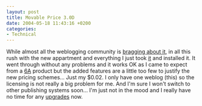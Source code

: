 ```yaml
---
layout: post
title: Movable Price 3.0D
date: 2004-05-18 11:43:16 +0200
categories:
- Technical
---
```

While almost all the weblogging community is <a href="http://www.sixapart.com/corner/archives/2004/05/its_about_time.shtml">bragging about it</a>, in all this rush with the new appartment and everything I just took <a href="http://www.movabletype.org" title="Movable Type 3.0D">it</a> and installed it. It went through without any problems and it works OK as I came to expect from a <a href="http://www.sixapart.com" title="Six Apart">6A</a> product but the added features are a little too few to justify the new pricing schemes... Just my $0.02. I only have one weblog (this) so the licensing is not really a big problem for me. And I'm sure I won't switch to other publishing systems soon... I'm just not in the mood and I really have no time for any <a href="http://blog.carthik.net/vault/2004/05/14/movabletype-to-wordpress/" title="Moving from Movable Type to WordPress @ Carthik.net">upgrades</a> now.
